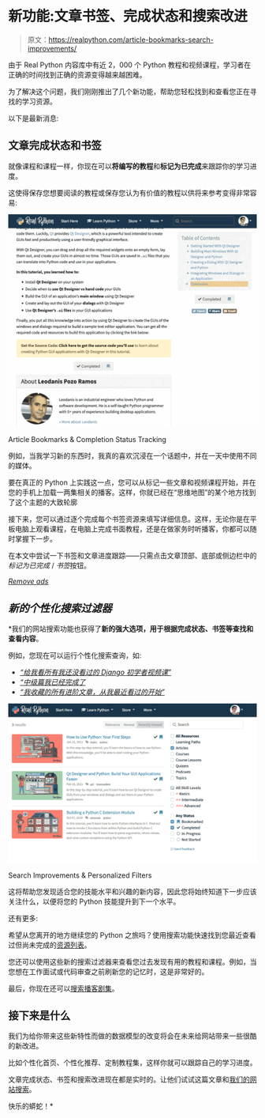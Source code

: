 # 新功能:文章书签、完成状态和搜索改进

> 原文：<https://realpython.com/article-bookmarks-search-improvements/>

由于 Real Python 内容库中有近 2，000 个 Python 教程和视频课程，学习者在正确的时间找到正确的资源变得越来越困难。

为了解决这个问题，我们刚刚推出了几个新功能，帮助您轻松找到和查看您正在寻找的学习资源。

以下是最新消息:

## 文章完成状态和书签

就像课程和课程一样，你现在可以**将编写的教程**和**标记为已完成**来跟踪你的学习进度。

这使得保存您想要阅读的教程或保存您认为有价值的教程以供将来参考变得非常容易:

[![Real Python article bookmarks and completion status](img/a39b040e244c3ef6079fcab2ba87eaba.png)](https://files.realpython.com/media/article-bookmarks.ac9148d7b157.png)

<figcaption class="figure-caption text-center">Article Bookmarks & Completion Status Tracking</figcaption>

例如，当我学习新的东西时，我真的喜欢沉浸在一个话题中，并在一天中使用不同的媒体。

要在真正的 Python 上实践这一点，您可以从标记一些文章和视频课程开始，并在您的手机上加载一两集相关的播客。这样，你就已经在“思维地图”的某个地方找到了这个主题的大致轮廓

接下来，您可以通过逐个完成每个书签资源来填写详细信息。这样，无论你是在平板电脑上观看课程，在电脑上完成书面教程，还是在做家务时听播客，你都可以随时掌握下一步。

在本文中尝试一下书签和文章进度跟踪——只需点击文章顶部、底部或侧边栏中的*标记为已完成* / *书签*按钮。

[*Remove ads*](/account/join/)

## *新的个性化搜索过滤器*

 *我们的网站搜索功能也获得了**新的强大选项，用于根据完成状态、书签等查找和查看内容**。

例如，您现在可以运行个性化搜索查询，如:

*   [*“给我看所有我还没看过的 Django 初学者视频课”*](https://realpython.com/search?q=django&kind=lesson&level=basics&status=not-started)
*   [*“中级篇我已经完成了*](https://realpython.com/search?kind=article&level=intermediate&status=completed)
*   [*“我收藏的所有进阶文章，从我最近看过的开始”*](https://realpython.com/search?kind=article&level=advanced&status=bookmarked&order=recent)

[![Real Python search improvements](img/9582177387224402df94a0a698d8643c.png)](https://files.realpython.com/media/search-improvements.d5821d81ef37.png)

<figcaption class="figure-caption text-center">Search Improvements & Personalized Filters</figcaption>

这将帮助您发现适合您的技能水平和兴趣的新内容，因此您将始终知道下一步应该关注什么，以便将您的 Python 技能提升到下一个水平。

还有更多:

希望从您离开的地方继续您的 Python 之旅吗？使用搜索功能快速找到您最近查看过但尚未完成的[资源列表](https://realpython.com/search?status=in-progress&order=recent)。

您还可以使用这些新的搜索过滤器来查看您过去发现有用的教程和课程。例如，当您想在工作面试或代码审查之前刷新您的记忆时，这是非常好的。

最后，你现在还可以[搜索播客剧集](https://realpython.com/search?kind=podcast)。

## 接下来是什么

我们为给你带来这些新特性而做的数据模型的改变将会在未来给网站带来一些很酷的新改进。

比如个性化首页、个性化推荐、定制教程集，这样你就可以跟踪自己的学习进度。

文章完成状态、书签和搜索改进现在都是实时的。让他们试试这篇文章和[我们的网站搜索](https://realpython.com/search)。

快乐的蟒蛇！*